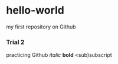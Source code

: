 # hello-world
my first repository on Github
### Trial 2 
practicing Github 
*italic*
**bold**
<sub)subscript</sub>
